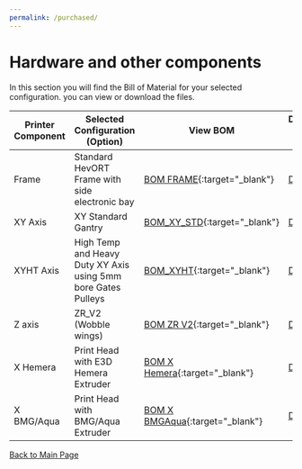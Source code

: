 ```yaml
---
permalink: /purchased/
---
```


# Hardware and other components

In this section you will find the Bill of Material for your selected configuration. you can view or download the files.

Printer Component|Selected Configuration (Option)|View BOM|Download BOM (Excel)
-----------------|-------------------------------|--------|--------------------
Frame|Standard HevORT Frame with side electronic bay|[BOM FRAME](/bom/BOM_Frame_ElecExt.htm){:target="_blank"}|[Download](/bom/BOM_Frame_ElecExt.xlsx)  
XY Axis|XY Standard Gantry|[BOM_XY_STD](/bom/BOM_XY_STD.htm){:target="_blank"}|[Download](/bom/BOM_XY_STD.xlsx)  
XYHT Axis|High Temp and Heavy Duty XY Axis using 5mm bore Gates Pulleys|[BOM_XYHT](/bom/BOM_XYHT.htm){:target="_blank"}|[Download](/bom/BOM_XYHT.xlsx)  
Z axis|ZR_V2 (Wobble wings)|[BOM ZR V2](/bom/BOM_ZR_V2.htm){:target="_blank"}|[Download](/bom/BOM_ZR_V2.xlsx)  
X Hemera|Print Head with E3D Hemera Extruder|[BOM X Hemera](/bom/BOM_X_Hemera.htm){:target="_blank"}|[Download](/bom/BOM_X_Hemera.xlsx)  
X BMG/Aqua|Print Head with BMG/Aqua Extruder|[BOM X BMGAqua](/bom/BOM_BMGAqua.htm){:target="_blank"}|[Download](/bom/BOM_BMGAqua.xlsx)   

[Back to Main Page](/README.md)
